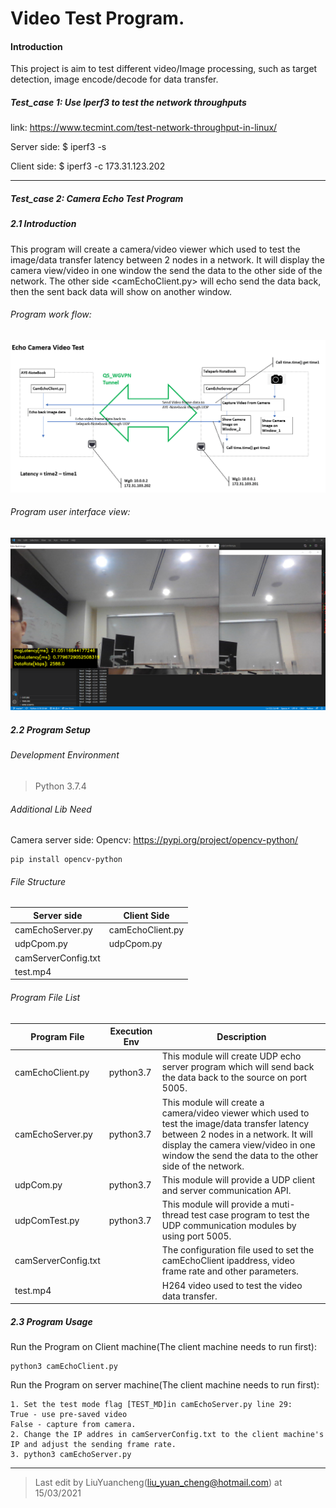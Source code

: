 # Video Test Program.

#### Introduction

This project is aim to test different video/Image processing, such as target detection, image encode/decode for data transfer.

##### Test_case 1: Use Iperf3 to test the network throughputs

link:  https://www.tecmint.com/test-network-throughput-in-linux/

Server side:  $ iperf3 -s

Client side: $ iperf3 -c 173.31.123.202



------

##### Test_case 2: Camera Echo Test Program

##### 2.1 Introduction

This program will create a camera/video viewer which used to test the image/data transfer latency between 2 nodes in a network. It will display the camera view/video in one window the send the data to the other side of the network. The other side <camEchoClient.py> will echo send the data back, then the sent back data will show on another window.

###### Program work flow:

![](doc/img/testCase7.gif)

###### Program user interface view:

![](doc/img/echo_ui_view.png)

##### 2.2 Program Setup

###### Development Environment

> Python 3.7.4

###### Additional Lib Need

Camera server side: Opencv: https://pypi.org/project/opencv-python/

```
pip install opencv-python
```

###### File Structure

| Server side         | Client Side      |
| ------------------- | ---------------- |
| camEchoServer.py    | camEchoClient.py |
| udpCpom.py          | udpCpom.py       |
| camServerConfig.txt |                  |
| test.mp4            |                  |

###### Program File List 

| Program File        | Execution Env | Description                                                  |
| ------------------- | ------------- | ------------------------------------------------------------ |
| camEchoClient.py    | python3.7     | This module will create UDP echo server program which will send back the data back to the source on port 5005. |
| camEchoServer.py    | python3.7     | This module will create a camera/video viewer which used to test the image/data transfer latency between 2 nodes in a network. It will display the camera view/video in one window the send the data to the other side of the network. |
| udpCom.py           | python3.7     | This module will provide a UDP client and server communication API. |
| udpComTest.py       | python3.7     | This module will provide a muti-thread test case program to test  the UDP communication modules by using port 5005. |
| camServerConfig.txt |               | The configuration file used to set the camEchoClient ipaddress, video frame rate and other parameters. |
| test.mp4            |               | H264 video used to test the video data transfer.             |



##### 2.3 Program Usage

Run the Program on Client machine(The client machine needs to run first): 

```
python3 camEchoClient.py
```

Run the Program on server machine(The client machine needs to run first): 

```
1. Set the test mode flag [TEST_MD]in camEchoServer.py line 29: 
True - use pre-saved video
False - capture from camera.
2. Change the IP addres in camServerConfig.txt to the client machine's IP and adjust the sending frame rate.
3. python3 camEchoServer.py
```



------

> Last edit by LiuYuancheng(liu_yuan_cheng@hotmail.com) at 15/03/2021

